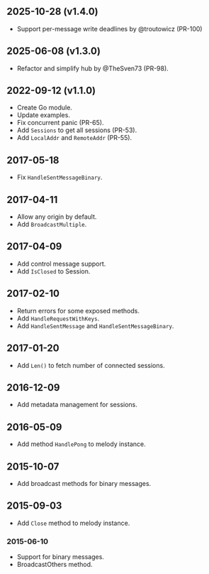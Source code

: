 ## 2025-10-28 (v1.4.0)

* Support per-message write deadlines by @troutowicz (PR-100)

## 2025-06-08 (v1.3.0)

* Refactor and simplify hub by @TheSven73 (PR-98).

## 2022-09-12 (v1.1.0)

* Create Go module.
* Update examples.
* Fix concurrent panic (PR-65).
* Add `Sessions` to get all sessions (PR-53).
* Add `LocalAddr` and `RemoteAddr` (PR-55).

## 2017-05-18

* Fix `HandleSentMessageBinary`.

## 2017-04-11

* Allow any origin by default.
* Add `BroadcastMultiple`.

## 2017-04-09

* Add control message support.
* Add `IsClosed` to Session.

## 2017-02-10

* Return errors for some exposed methods.
* Add `HandleRequestWithKeys`.
* Add `HandleSentMessage` and `HandleSentMessageBinary`.

## 2017-01-20

* Add `Len()` to fetch number of connected sessions.

## 2016-12-09

* Add metadata management for sessions.

## 2016-05-09

* Add method `HandlePong` to melody instance.

## 2015-10-07

* Add broadcast methods for binary messages.

## 2015-09-03

* Add `Close` method to melody instance.

### 2015-06-10

* Support for binary messages.
* BroadcastOthers method.
